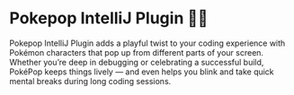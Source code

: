 # Pokepop IntelliJ Plugin 🚧🚧
Pokepop IntelliJ Plugin adds a playful twist to your coding experience with Pokémon characters that pop up from different parts of your screen. Whether you’re deep in debugging or celebrating a successful build, PokéPop keeps things lively — and even helps you blink and take quick mental breaks during long coding sessions.
